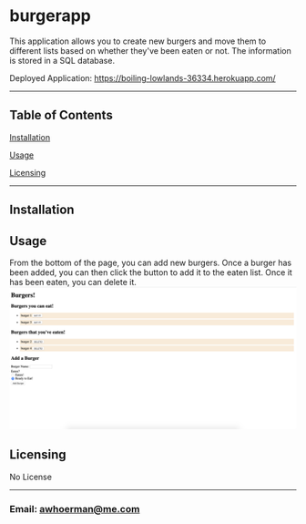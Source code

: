 # burgerapp

This application allows you to create new burgers and move them to different lists based on whether they've been eaten or not. The information is stored in a SQL database.

Deployed Application: https://boiling-lowlands-36334.herokuapp.com/
 ***
    
## Table of Contents
[Installation](#Installation)

[Usage](#Usage)
    
[Licensing](#Licensing)
    
***
    
## Installation


## Usage
From the bottom of the page, you can add new burgers. Once a burger has been added, you can then click the button to add it to the eaten list. Once it has been eaten, you can delete it.
![screenshot](./public/assets/burgerapp.png)
    
## Licensing
No License
    
    
***
    
### Email: awhoerman@me.com

    